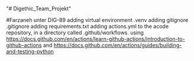 "# Digethic_Team_Projekt" 

#Farzaneh unter DIG-89
adding virtual environment .venv
adding gitignore .gitignore
adding requirements.txt
adding actions.yml to the acode repository, in a directory called .github/workflows.
using https://docs.github.com/en/actions/learn-github-actions/introduction-to-github-actions
and     https://docs.github.com/en/actions/guides/building-and-testing-python